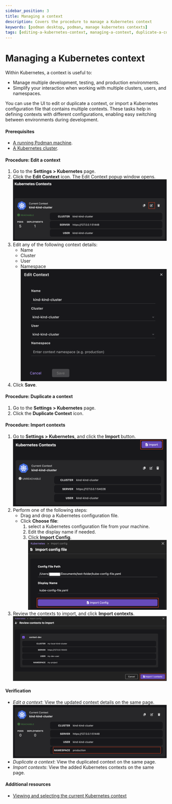 ```yaml
---
sidebar_position: 3
title: Managing a context
description: Covers the procedure to manage a Kubernetes context
keywords: [podman desktop, podman, manage kubernetes contexts]
tags: [editing-a-kubernetes-context, managing-a-context, duplicate-a-context, import-contexts]
---
```


# Managing a Kubernetes context

Within Kubernetes, a context is useful to:

- Manage multiple development, testing, and production environments.
- Simplify your interaction when working with multiple clusters, users, and namespaces.

You can use the UI to edit or duplicate a context, or import a Kubernetes configuration file that contains multiple contexts. These tasks help in defining contexts with different configurations, enabling easy switching between environments during development.

#### Prerequisites

- [A running Podman machine](/docs/podman/creating-a-podman-machine).
- [A Kubernetes cluster](/docs/kubernetes/creating-a-kube-cluster).

#### Procedure: Edit a context

1. Go to the **Settings > Kubernetes** page.
1. Click the **Edit Context** icon. The Edit Context popup window opens.
   ![edit context icon](img/edit-context-icon.png)
1. Edit any of the following context details:
   - Name
   - Cluster
   - User
   - Namespace
     ![edit context window](img/edit-context-window.png)
1. Click **Save**.

#### Procedure: Duplicate a context

1. Go to the **Settings > Kubernetes** page.
1. Click the **Duplicate Context** icon.

#### Procedure: Import contexts

1. Go to **Settings > Kubernetes**, and click the **Import** button.
   ![Import button on the Kubernetes settings page](img/import-button.png)
1. Perform one of the following steps:
   - Drag and drop a Kubernetes configuration file.
   - Click **Choose file**:
     1. select a Kubernetes configuration file from your machine.
     1. Edit the display name if needed.
     1. Click **Import Config**.
        ![import configurations button](img/import-config.png)
1. Review the contexts to import, and click **Import contexts**.
   ![import contexts button](img/import-contexts.png)

#### Verification

- _Edit a context_: View the updated context details on the same page.
  ![updated context details](img/context-details.png)
- _Duplicate a context_: View the duplicated context on the same page.
- _Import contexts_: View the added Kubernetes contexts on the same page.

#### Additional resources

- [Viewing and selecting the current Kubernetes context](/docs/kubernetes/viewing-and-selecting-current-kubernetes-context)
